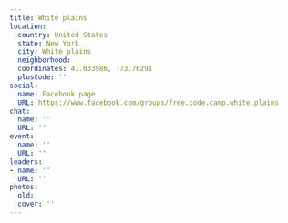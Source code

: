 ```yaml
---
title: White plains
location:
  country: United States
  state: New York
  city: White plains
  neighborhood: 
  coordinates: 41.033986, -73.76291
  plusCode: ''
social:
  name: Facebook page
  URL: https://www.facebook.com/groups/free.code.camp.white.plains
chat:
  name: ''
  URL: ''
event:
  name: ''
  URL: ''
leaders:
- name: ''
  URL: ''
photos:
  old: 
  cover: ''
---
```

